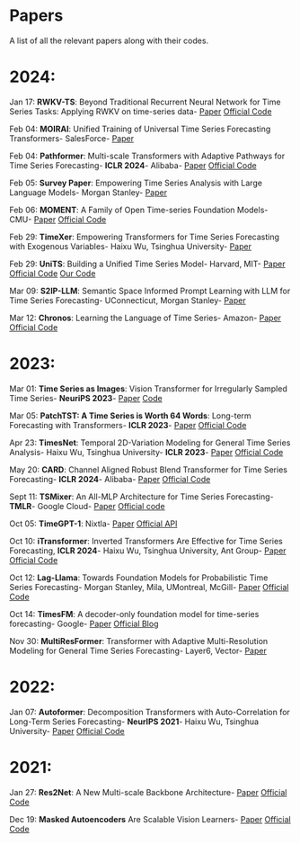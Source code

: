 # Papers
A list of all the relevant papers along with their codes.

# 2024:
Jan 17: **RWKV-TS**: Beyond Traditional Recurrent Neural Network for Time Series Tasks: Applying RWKV on time-series data- [Paper](https://arxiv.org/abs/2401.09093) [Official Code](https://github.com/howard-hou/RWKV-TS)

Feb 04: **MOIRAI**: Unified Training of Universal Time Series Forecasting Transformers- SalesForce- [Paper](https://arxiv.org/abs/2402.02592)

Feb 04: **Pathformer**: Multi-scale Transformers with Adaptive Pathways for Time Series Forecasting- **ICLR 2024**- Alibaba- [Paper](https://arxiv.org/abs/2402.05956) [Official Code](https://github.com/decisionintelligence/pathformer)

Feb 05: **Survey Paper**: Empowering Time Series Analysis with Large Language Models- Morgan Stanley- [Paper](https://arxiv.org/abs/2402.03182)

Feb 06: **MOMENT**: A Family of Open Time-series Foundation Models- CMU- [Paper](https://arxiv.org/abs/2402.03885) [Official Code](anonymous.4open.science/r/BETT-773F/)

Feb 29: **TimeXer**: Empowering Transformers for Time Series Forecasting with Exogenous Variables- Haixu Wu, Tsinghua University- [Paper](https://arxiv.org/abs/2402.19072v1)

Feb 29: **UniTS**: Building a Unified Time Series Model- Harvard, MIT- [Paper](https://arxiv.org/abs/2403.00131)   [Official Code](https://github.com/mims-harvard/UniTS)   [Our Code](https://github.com/SpassMed/UniTS)

Mar 09: **S2IP-LLM**: Semantic Space Informed Prompt Learning with LLM for Time Series Forecasting- UConnecticut, Morgan Stanley- [Paper](https://arxiv.org/abs/2403.05798) 

Mar 12: **Chronos**: Learning the Language of Time Series- Amazon- [Paper](https://arxiv.org/abs/2403.07815v1) [Official Code](https://github.com/amazon-science/chronos-forecasting)


# 2023:
Mar 01: **Time Series as Images**: Vision Transformer for Irregularly Sampled Time Series- **NeuriPS 2023**- [Paper](https://arxiv.org/abs/2303.12799) [Code](https://github.com/Leezekun/ViTST)

Mar 05: **PatchTST: A Time Series is Worth 64 Words**: Long-term Forecasting with Transformers- **ICLR 2023**-  [Paper](https://arxiv.org/abs/2211.14730)  [Official Code](https://github.com/yuqinie98/PatchTST)

Apr 23: **TimesNet**: Temporal 2D-Variation Modeling for General Time Series Analysis- Haixu Wu, Tsinghua University- **ICLR 2023**- [Paper](https://arxiv.org/abs/2210.02186) [Official Code](https://github.com/thuml/TimesNet)

May 20: **CARD**: Channel Aligned Robust Blend Transformer for Time Series Forecasting- **ICLR 2024**- Alibaba- [Paper](https://arxiv.org/abs/2305.12095) [Official Code](https://github.com/wxie9/CARD)

Sept 11: **TSMixer**: An All-MLP Architecture for Time Series Forecasting- **TMLR**- Google Cloud- [Paper](https://arxiv.org/abs/2303.06053) [Official code](https://github.com/thuml/Time-Series-Library/tree/main/models)

Oct 05: **TimeGPT-1**: Nixtla-  [Paper](https://arxiv.org/abs/2310.03589)  [Official API](https://github.com/Nixtla/nixtla)

Oct 10: **iTransformer**: Inverted Transformers Are Effective for Time Series Forecasting, **ICLR 2024**- Haixu Wu, Tsinghua University, Ant Group-  [Paper](https://arxiv.org/abs/2310.06625)  [Official Code](https://github.com/thuml/iTransformer)

Oct 12: **Lag-Llama**: Towards Foundation Models for Probabilistic Time Series Forecasting- Morgan Stanley, Mila, UMontreal, McGill-  [Paper](https://arxiv.org/abs/2310.08278)  [Official Code](https://github.com/time-series-foundation-models/lag-llama)

Oct 14: **TimesFM**: A decoder-only foundation model for time-series forecasting- Google-  [Paper](https://arxiv.org/abs/2310.10688)  [Official Blog](https://blog.research.google/2024/02/a-decoder-only-foundation-model-for.html)

Nov 30: **MultiResFormer**: Transformer with Adaptive Multi-Resolution Modeling for General Time Series Forecasting- Layer6, Vector- [Paper](https://arxiv.org/abs/2311.18780v2)



# 2022:
Jan 07: **Autoformer**: Decomposition Transformers with Auto-Correlation for Long-Term Series Forecasting- **NeurIPS 2021**- Haixu Wu, Tsinghua University- [Paper](https://arxiv.org/abs/2106.13008) [Official Code](https://github.com/thuml/Autoformer)


# 2021:
Jan 27: **Res2Net**: A New Multi-scale Backbone Architecture- [Paper](https://arxiv.org/abs/1904.01169) [Official Code]()

Dec 19: **Masked Autoencoders** Are Scalable Vision Learners- [Paper](https://arxiv.org/abs/2111.06377) [Official Code](https://github.com/facebookresearch/mae)
